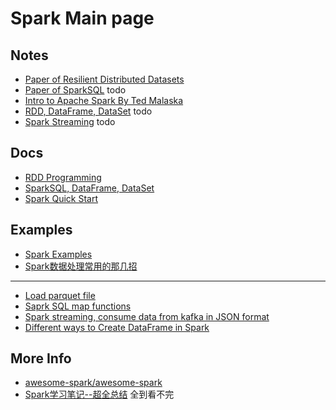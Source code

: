 # Spark Main page

## Notes
- [Paper of Resilient Distributed Datasets](../papers/rdd.md)
- [Paper of SparkSQL]() todo
- [Intro to Apache Spark By Ted Malaska](../lectures/intro_to_apache_spark_for_java_and_scala_developers.md)
- [RDD, DataFrame, DataSet]() todo
- [Spark Streaming]() todo

## Docs
- [RDD Programming](https://spark.apache.org/docs/latest/rdd-programming-guide.html)
- [SparkSQL, DataFrame, DataSet](https://spark.apache.org/docs/latest/sql-programming-guide.html)
- [Spark Quick Start](https://spark.apache.org/docs/latest/quick-start.html)

## Examples
- [Spark Examples](https://spark.apache.org/examples.html)
- [Spark数据处理常用的那几招](https://blog.csdn.net/eric_sunah/article/details/51822876)
***
- [Load parquet file](https://sparkbyexamples.com/spark/spark-streaming-kafka-consumer-example-in-json-format/)
- [Saprk SQL map functions](https://sparkbyexamples.com/spark/spark-sql-map-functions/)
- [Spark streaming, consume data from kafka in JSON format](https://sparkbyexamples.com/spark/spark-streaming-kafka-consumer-example-in-json-format/)
- [Different ways to Create DataFrame in Spark](https://sparkbyexamples.com/spark/different-ways-to-create-a-spark-dataframe/)


## More Info
- [awesome-spark/awesome-spark](https://github.com/awesome-spark/awesome-spark)
- [Spark学习笔记--超全总结](http://chant00.com/2017/07/28/Spark%E5%AD%A6%E4%B9%A0%E7%AC%94%E8%AE%B0/) 全到看不完